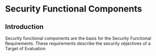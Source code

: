 # Security Functional Components

## Introduction

Security functional components are the basis for the Security Functional Requirements. These requirements describe the security objectives of a Target of Evaluation